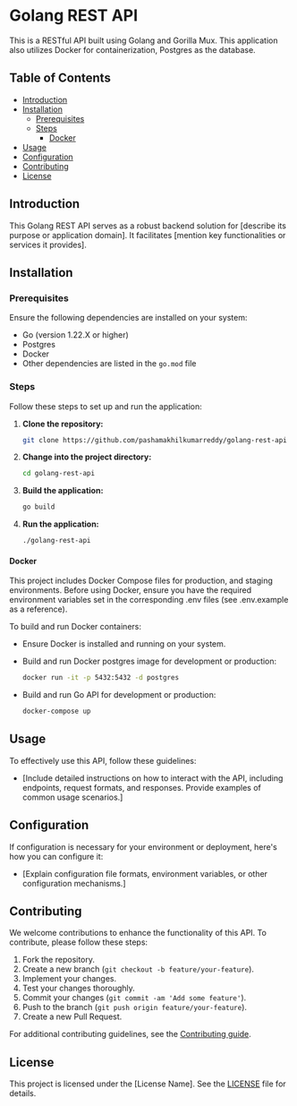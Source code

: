 # Golang REST API

This is a RESTful API built using Golang and Gorilla Mux. This application also utilizes Docker for containerization, Postgres as the database.

## Table of Contents

- [Introduction](#introduction)
- [Installation](#installation)
  - [Prerequisites](#prerequisites)
  - [Steps](#steps)
    - [Docker](#docker)
- [Usage](#usage)
- [Configuration](#configuration)
- [Contributing](#contributing)
- [License](#license)

## Introduction

This Golang REST API serves as a robust backend solution for [describe its purpose or application domain]. It facilitates [mention key functionalities or services it provides]. 

## Installation

### Prerequisites

Ensure the following dependencies are installed on your system:

- Go (version 1.22.X or higher)
- Postgres
- Docker
- Other dependencies are listed in the `go.mod` file

### Steps

Follow these steps to set up and run the application:

1. **Clone the repository:**

    ```bash
    git clone https://github.com/pashamakhilkumarreddy/golang-rest-api
    ```

2. **Change into the project directory:**

    ```bash
    cd golang-rest-api
    ```

3. **Build the application:**

    ```bash
    go build
    ```

4. **Run the application:**

    ```bash
    ./golang-rest-api
    ```

#### Docker

This project includes Docker Compose files for production, and staging environments. Before using Docker, ensure you have the required environment variables set in the corresponding .env files (see .env.example as a reference).

To build and run Docker containers:

- Ensure Docker is installed and running on your system.

- Build and run Docker postgres image for development or production:

    ```bash
    docker run -it -p 5432:5432 -d postgres
    ```

- Build and run Go API for development or production:

    ```bash
    docker-compose up
    ```

## Usage

To effectively use this API, follow these guidelines:

- [Include detailed instructions on how to interact with the API, including endpoints, request formats, and responses. Provide examples of common usage scenarios.]

## Configuration

If configuration is necessary for your environment or deployment, here's how you can configure it:

- [Explain configuration file formats, environment variables, or other configuration mechanisms.]

## Contributing

We welcome contributions to enhance the functionality of this API. To contribute, please follow these steps:

1. Fork the repository.
2. Create a new branch (`git checkout -b feature/your-feature`).
3. Implement your changes.
4. Test your changes thoroughly.
5. Commit your changes (`git commit -am 'Add some feature'`).
6. Push to the branch (`git push origin feature/your-feature`).
7. Create a new Pull Request.

For additional contributing guidelines, see the [Contributing guide](./CONTRIBUTING.md).


## License

This project is licensed under the [License Name]. See the [LICENSE](LICENSE) file for details.

